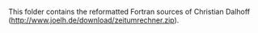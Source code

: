 This folder contains the reformatted Fortran sources of Christian Dalhoff (http://www.joelh.de/download/zeitumrechner.zip). 
